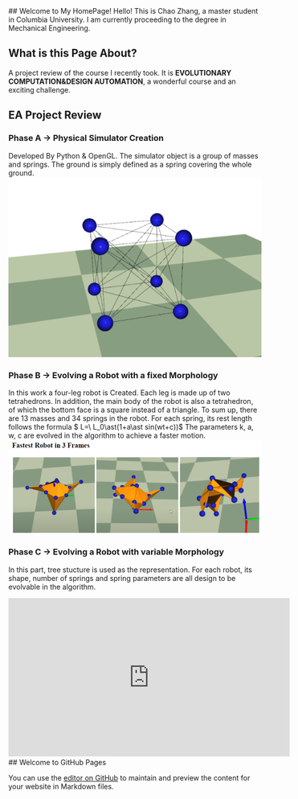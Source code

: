 <head>
    <script src="https://cdn.mathjax.org/mathjax/latest/MathJax.js?config=TeX-AMS-MML_HTMLorMML" type="text/javascript"></script>
    <script type="text/x-mathjax-config">
        MathJax.Hub.Config({
            tex2jax: {
            skipTags: ['script', 'noscript', 'style', 'textarea', 'pre'],
            inlineMath: [['$','$']]
            }
        });
    </script>
</head>
## Welcome to My HomePage!
Hello! This is Chao Zhang, a master student in Columbia University. I am currently proceeding to the degree in Mechanical Engineering.

## What is this Page About?
A project review of the course I recently took. It is **EVOLUTIONARY COMPUTATION&DESIGN AUTOMATION**, a wonderful course and an exciting challenge.

## EA Project Review
### Phase A -> Physical Simulator Creation
Developed By Python & OpenGL. The simulator object is a group of masses and springs. The ground is simply defined as a spring covering the whole ground.
![Image of a cube](/EA1.png)

### Phase B -> Evolving a Robot with a fixed Morphology
In this work a four-leg robot is Created. Each leg is made up of two tetrahedrons. In addition, the main body of the robot is also a  tetrahedron, of which the bottom face is a square instead of  a triangle.  To sum up, there are 13 masses and 34 springs in the robot.
For each spring, its rest length follows the formula $ L=\ L_0\ast(1+a\ast sin(wt+c))$
The parameters k, a, w, c are evolved in the algorithm to achieve a faster motion.
![Image of a series of Robots](/EA2.png)

### Phase C -> Evolving a Robot with variable Morphology
In this part, tree stucture is used as the representation. For each robot, its shape, number of springs and spring parameters are all design to be evolvable in the algorithm.
<iframe width="560" height="315" src="https://www.youtube.com/embed/YRgx3EmoSDY?controls=0" frameborder="0" allow="accelerometer; autoplay; clipboard-write; encrypted-media; gyroscope; picture-in-picture" allowfullscreen></iframe>
## Welcome to GitHub Pages

You can use the [editor on GitHub](https://github.com/Josepher-Echo/Josepher-Echo.github.io/edit/main/README.md) to maintain and preview the content for your website in Markdown files.




